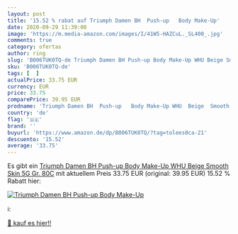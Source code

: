 ```yaml
---
layout: post
title: '15.52 % rabat auf Triumph Damen BH  Push-up   Body Make-Up'
date: 2020-09-29 11:39:00
image: 'https://m.media-amazon.com/images/I/41W5-HAZCuL._SL400_.jpg'
comments: true
category: ofertas
author: ring
slug: 'B006TUK0TQ-de Triumph Damen BH Push-up Body Make-Up WHU Beige Smooth...'
sku: 'B006TUK0TQ-de'
tags: [  ]
actualPrice: 33.75 EUR
currency: EUR
price: 33.75
comparePrice: 39.95 EUR
prodname: 'Triumph Damen BH  Push-up   Body Make-Up WHU  Beige  Smooth Skin  5G     Gr. 80C'
country: 'de'
flag: '🇩🇪'
brand: ''
buyurl: 'https://www.amazon.de/dp/B006TUK0TQ/?tag=tolees0ca-21'
descuento: '15.52'
average: '33.75'
---
```


Es gibt ein [Triumph Damen BH  Push-up   Body Make-Up WHU  Beige  Smooth Skin  5G     Gr. 80C](https://www.amazon.de/dp/B006TUK0TQ/?tag=tolees0ca-21) mit aktuellem Preis 33.75 EUR (original: 39.95 EUR) 15.52 % Rabatt hier:

[![Triumph Damen BH  Push-up   Body Make-Up](https://m.media-amazon.com/images/I/41W5-HAZCuL._SL400_.jpg)](https://www.amazon.de/dp/B006TUK0TQ/?tag=tolees0ca-21)

ℹ️:


[🛒 kauf es hier!!](https://www.amazon.de/dp/B006TUK0TQ/?tag=tolees0ca-21)
